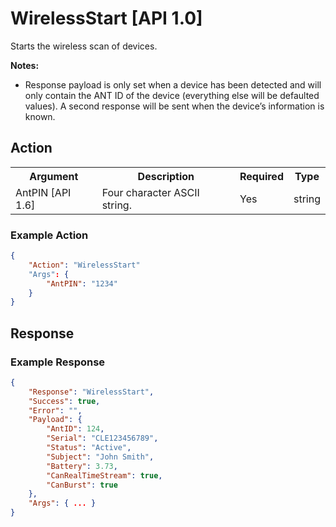 # WirelessStart [API 1.0]

Starts the wireless scan of devices.

**Notes:**

* Response payload is only set when a device has been detected and will only contain the ANT ID of the device (everything else will be defaulted values). A second response will be sent when the device’s information is known.

## Action

<table>
  <tr>
    <th>Argument</th>
    <th>Description</th>
    <th>Required</th>
    <th>Type</th>
  </tr>
  <tr>
    <td>AntPIN [API 1.6]</td>
    <td>Four character ASCII string.</td>
    <td>Yes</td>
    <td>string</td>
  </tr>
</table>

### Example Action
```JSON
{
    "Action": "WirelessStart"
    "Args": {
        "AntPIN": "1234"
    }
}
```

## Response

### Example Response
```JSON
{
    "Response": "WirelessStart",
    "Success": true,
    "Error": "",
    "Payload": {
        "AntID": 124,
        "Serial": "CLE123456789",
        "Status": "Active",
        "Subject": "John Smith",
        "Battery": 3.73,
        "CanRealTimeStream": true,
        "CanBurst": true
    },
    "Args": { ... }
}
```
